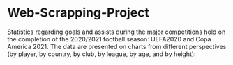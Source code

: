 # Web-Scrapping-Project
Statistics regarding goals and assists during the major competitions hold on the completion of the 2020/2021 football season: UEFA2020 and Copa America 2021. The data are presented on charts from different perspectives (by player, by country, by club, by league, by age, and by height):
